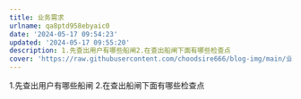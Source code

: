 ```yaml
---
title: 业务需求
urlname: qa8ptd958ebyaic0
date: '2024-05-17 09:54:23'
updated: '2024-05-17 09:55:20'
description: 1.先查出用户有哪些船闸2.在查出船闸下面有哪些检查点
cover: 'https://raw.githubusercontent.com/choodsire666/blog-img/main/业务需求/cover.jpg'
---
```

1.先查出用户有哪些船闸
2.在查出船闸下面有哪些检查点
